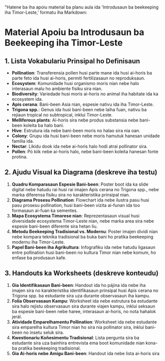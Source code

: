"Hatene ba iha apoiu material ba planu aula ida 'Introdusaun ba beekeeping iha Timor-Leste,' formatu iha Markdown:

# Material Apoiu ba Introdusaun ba Beekeeping iha Timor-Leste

## 1. Lista Vokabulariu Prinsipal ho Definisaun

- **Pollination**: Transferensia pollen husi parte mane ida husi ai-horis ba parte feto ida husi ai-horis, permiti fertilizasaun no reproduksaun.
- **Ecosystem**: Komunidade husi organismo moris nian nebe halo interasaun malu ho ambiente fisiku sira nian.
- **Biodiversity**: Variedade husi moris ai-horis no animal iha habitate ida ka ecosystem ida.
- **Apis cerana**: Bani-been Asia nian, espesie nativu ida iha Timor-Leste.
- **Trigona spp.**: Genus ida husi bani-been nebe laiha fuan, nativu ba rejiaun tropical no subtropical, inklui Timor-Leste.
- **Melliferous plants**: Ai-horis sira nebe produs substansia nebe bani-been koleita ba halo bani.
- **Hive**: Estrutura ida nebe bani-been moris no halao sira nia oan.
- **Colony**: Grupu ida husi bani-been nebe moris hamutuk hanesan unidade familia ida.
- **Nectar**: Likidu dook ida nebe ai-horis halo hodi atrai pollinator sira.
- **Pollen**: Pó kiik nebe ai-horis halo, nebe bani-been koleita hanesan fonte protina.

## 2. Ajudu Visual ka Diagrama (deskreve iha testu)

1. **Quadru Komparasaun Espesie Bani-been**: Poster boot ida ka slide digital nebe hatudu rai husi rai imajen Apis cerana no Trigona spp., nebe marka diferensa fisiku sira no karakteristika prinsipal nian.
2. **Diagrama Prosesu Pollination**: Flowchart ida nebe ilustra pasu husi pasu prosesu pollination, husi bani-been vizita ai-funan ida too formasaun ai-fuan ka sementes.
3. **Mapa Ecosystema Timorese nian**: Reprezentasaun visual husi diversidade ecosystema Timor-Leste nian, nebe marka area sira nebe espesie bani-been diferente sira hetan liu.
4. **Metodu Beekeeping Tradisional vs. Modernu**: Poster imajen dividi nian nebe kompara teknika tradisional ba buka bani ho pratika beekeeping modernu iha Timor-Leste.
5. **Papel Bani-been iha Agrikultura**: Infografiku ida nebe hatudu ligasaun entre pollination husi bani-been no kultura Timor nian nebe komum, ho enfase ba produsaun kafe.

## 3. Handouts ka Worksheets (deskreve konteudu)

1. **Gia Identifikasaun Bani-been**: Handout ida ho pájina ida nebe iha imajen sira no karakteristika identifikasaun prinsipal husi Apis cerana no Trigona spp. ba estudante sira uza durante observasaun iha kampu.
2. **Folia Observasaun Kampu**: Worksheet ida nebe estrutura ba estudante sira halo rejistu observasaun sira durante viajen kampu, inklui seksaun ba espesie bani-been nebe haree, interasaun ai-horis, no nota hahalok jerál.
3. **Atividade Emparelhamentu Pollination**: Worksheet ida nebe estudante sira emparelha kultura Timor nian ho sira nia pollinator sira, inklui bani-been no insetu seluk sira.
4. **Kwestionariu Koñesimentu Tradisional**: Lista pergunta sira ba estudante sira uza bainhira entrevista ema boot komunidade nian kona-ba pratika beekeeping tradisional.
5. **Gia Ai-horis nebe Amigu Bani-been**: Handout ida nebe lista ai-horis sira